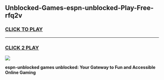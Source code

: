 
## Unblocked-Games-espn-unblocked-Play-Free-rfq2v
<h3>
<a href="https://premium76.site?title=espn-unblocked&ref=18A1">CLICK TO PLAY</a></h3>
<hr>

<h3>
<a href="https://premium76.site?title=espn-unblocked&ref=18A1">CLICK 2 PLAY</a>
  
</h3>

<a href="https://premium76.site?title=espn-unblocked&ref=18A1"><img src="https://clearcache.store/games.png"></a>


**espn-unblocked games unblocked: Your Gateway to Fun and Accessible Online Gaming**
